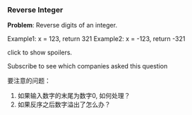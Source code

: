 ### Reverse Integer 

**Problem**:
Reverse digits of an integer.

Example1: x = 123, return 321
Example2: x = -123, return -321

click to show spoilers.

Subscribe to see which companies asked this question


要注意的问题：
1. 如果输入数字的末尾为数字0, 如何处理？
2. 如果反序之后数字溢出了怎么办？


